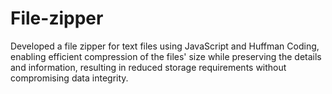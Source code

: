 # File-zipper
 Developed a file zipper for text files using JavaScript and Huffman Coding, enabling efficient compression of the files' size while preserving the details and information, resulting in reduced storage requirements without compromising data integrity.
